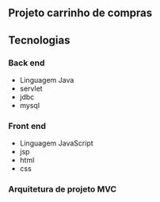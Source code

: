 ## Projeto carrinho de compras

## Tecnologias

### Back end
- Linguagem Java
- servlet
- jdbc
- mysql

### Front end
- Linguagem JavaScript
- jsp
- html
- css

### Arquitetura de projeto MVC
